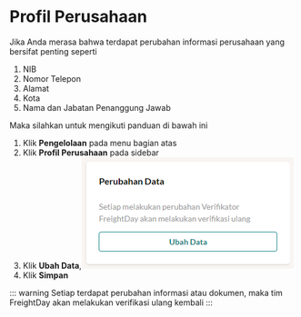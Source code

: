 # Profil Perusahaan
Jika Anda merasa bahwa terdapat perubahan informasi perusahaan yang bersifat penting seperti
1. NIB
2. Nomor Telepon
3. Alamat
4. Kota
5. Nama dan Jabatan Penanggung Jawab

Maka silahkan untuk mengikuti panduan di bawah ini
1. Klik **Pengelolaan** pada menu bagian atas
2. Klik **Profil Perusahaan** pada sidebar
3. Klik **Ubah Data**,![](%20.png)
4. Klik **Simpan**

::: warning
Setiap terdapat perubahan informasi atau dokumen, maka tim FreightDay akan melakukan verifikasi ulang kembali
:::